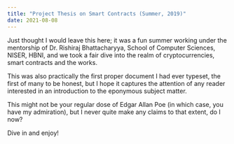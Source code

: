 ```yaml
---
title: "Project Thesis on Smart Contracts (Summer, 2019)"
date: 2021-08-08
---
```

Just thought I would leave this here; it was a fun summer working under the mentorship of Dr. Rishiraj Bhattacharyya, School of Computer Sciences, NISER, HBNI, and we took a fair dive into the realm of cryptocurrencies, smart contracts and the works.

This was also practically the first proper document I had ever typeset, the first of many to be honest, but I hope it captures the attention of any reader interested in an introduction to the eponymous subject matter.

This might not be your regular dose of Edgar Allan Poe (in which case, you have my admiration), but I never quite make any claims to that extent, do I now?

Dive in and enjoy!

<object data="{{ https://saswatd27.github.io/Saswats-Hideout/2021/08/08/Smart-Contracts.html }}{https://github.com/SaswatD27/Saswats-Hideout}/_pdfs/SmartContracts2.pdf" width="1000" height="1000" type="application/pdf"></object>
